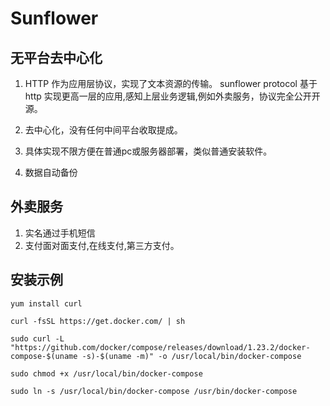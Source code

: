 # Sunflower
## 无平台去中心化

1. HTTP 作为应用层协议，实现了文本资源的传输。 
sunflower protocol 基于http 实现更高一层的应用,感知上层业务逻辑,例如外卖服务，协议完全公开开源。

2. 去中心化，没有任何中间平台收取提成。

3. 具体实现不限方便在普通pc或服务器部署，类似普通安装软件。 

4. 数据自动备份

## 外卖服务

1. 实名通过手机短信
2. 支付面对面支付,在线支付,第三方支付。

## 安装示例

``` 
yum install curl

curl -fsSL https://get.docker.com/ | sh

sudo curl -L "https://github.com/docker/compose/releases/download/1.23.2/docker-compose-$(uname -s)-$(uname -m)" -o /usr/local/bin/docker-compose

sudo chmod +x /usr/local/bin/docker-compose

sudo ln -s /usr/local/bin/docker-compose /usr/bin/docker-compose

```
